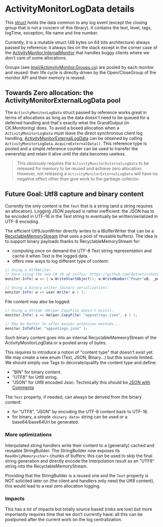 # ActivityMonitorLogData details

This [struct](ActivityMonitorLogData.cs) holds the data common to any log event (except the closing group that is not a concern of this library). It contains the text,
level, tags, logTime, exception, file name and line number.

Currently, it is a mutable struct (48 bytes on 64 bits architecture) always passed by reference: it always lies on the stack except
in the corner case of the [ActivityMonitor.InternalMonitor](Impl/ActivityMonitor.InternalMonitor.cs) that handles buggy clients
where we don't care of some allocations.

Groups (see [Impl/ActimvityMonitor.Groups.cs](Impl/ActivityMonitor.Group.cs)) are pooled by each monitor and reused: their life
cycle is directly driven by the Open/CloseGroup of the monitor API and their memory is reused. 

## Towards Zero allocation: the ActivityMonitorExternalLogData pool

The `ActivityMonitorLogData` struct passed by reference works great in terms of allocations as long as the data doesn't need to be
queued for a deferred handling and that's exactly what the GrandOutput (in CK.Monitoring) does. To avoid a boxed allocation when
a `ActivityMonitorLogData` must leave the direct synchronous client log handling, [ActivityMonitorExternalLogData](ActivityMonitorExternalLogData.cs)
can be obtained by calling `ActivityMonitorLogData.AcquireExternalData()`. This reference type is pooled and a simple reference counter
can be used to transfer the ownership and retain it alive until the data becomes useless.

> This obviously requires the `ActivityMonitorExternalLogData` to be released for memory to be reused and achieve 
> zero allocation. However, not releasing a `ActivityMonitorExternalLogData` will have no negative effect other than 
> give work to the garbage collector.

## Future Goal: Utf8 capture and binary content

Currently the only content is the `Text` that is a string (and a string requires an allocation).
Logging JSON payload is rather inefficient: the JSON has to be encoded in UTF-16 in the Text string to
eventually be written/serialized in UTF-8 encoding.

The efficient Utf8JsonWriter directly writes to a IBufferWriter that can be a [RecyclableMemoryStream](https://github.com/microsoft/Microsoft.IO.RecyclableMemoryStream)
(that uses a pool of reusable buffers).
The idea is to support binary payloads thanks to RecyclableMemoryStream for:
- computing once on demand the UTF-8 Text string representation and cache it when Text is the logged data.
- offers new ways to log different type of content:
```c#
// Using a Utf8Writer.
// here using the new C# 10 u8 suffix: https://github.com/dotnet/csharplang/blob/main/proposals/utf8-string-literals.md.
monitor.Info( w => { w.WriteStartObject(); w.WriteNumber("Power"u8, _power ); w.WriteEndObject()} );

// Using a binary writer (binary serialization):
monitor.Info( w => user.Write( w ) );
```
File content may also be logged:
```c#
// Using a Stream (Helper.CopyFile doesn't exist).
monitor.Info( s => Helper.CopyFile( "appsetings.json", s ) );

// May be better to offer easier extension methods... 
monitor.InfoFile( "appsetings.json" );
```

Such binary content goes into an internal RecyclableMemeoryStream of the ActivityMonitorLogData or a pooled array of bytes.

This requires to introduce a notion of "content type" that doesn't exist yet.
We may create a new enum (Text, JSON, Binary...) but this sounds limited. We should simply use Tags to
decorate/qualify the content type and define:
- "BIN" for binary content.
- "UTF8" for Utf8 string.
- "JSON" for Utf8 encoded Json. Technically this should be [JSON with Comments](https://code.visualstudio.com/docs/languages/json#_json-with-comments)

The `Text` property, if needed, can always be derived from the binary content:
- for "UTF8", "JSON" by encoding the UTF-8 content back to UTF-16.
- for binary, a simple `<binary data>` string can be used or a base64/base64Url be generated.

### More optimizations

Interpolated string handlers write their content to a (generally) cached and reusable StringBuilder. The StringBuilder now exposes its
`ReadOnlyMemory<char>` chunks of buffers: this can be used to skip the final string generation and directly encode the interpolation
result as an "UTF8" string into the RecyclableMemoryStream.

Providing that the StringBuilder is a reused one and the `Text` property is NOT solicited later on (the client and handlers only need the Utf8 content),
this would lead to a real zero allocation logging.

### Impacts

This has a lot of impacts but totally source based (risks are low) but more importantly requires time that we don't currently have: all this
can be postponed after the current work on the log centralization.




